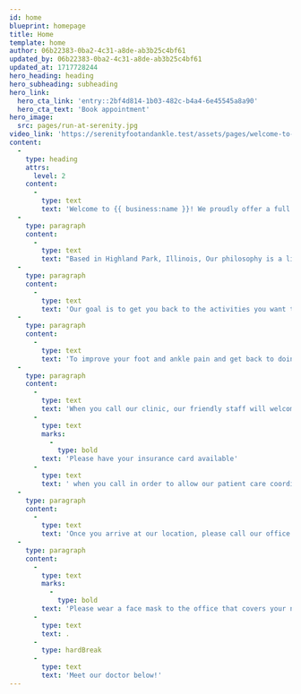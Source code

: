 ```yaml
---
id: home
blueprint: homepage
title: Home
template: home
author: 06b22383-0ba2-4c31-a8de-ab3b25c4bf61
updated_by: 06b22383-0ba2-4c31-a8de-ab3b25c4bf61
updated_at: 1717728244
hero_heading: heading
hero_subheading: subheading
hero_link:
  hero_cta_link: 'entry::2bf4d814-1b03-482c-b4a4-6e45545a8a90'
  hero_cta_text: 'Book appointment'
hero_image:
  src: pages/run-at-serenity.jpg
video_link: 'https://serenityfootandankle.test/assets/pages/welcome-to-serenity-foot-ankle.mp4'
content:
  -
    type: heading
    attrs:
      level: 2
    content:
      -
        type: text
        text: 'Welcome to {{ business:name }}! We proudly offer a full array of services to women, men, and children, of all ages.'
  -
    type: paragraph
    content:
      -
        type: text
        text: "Based in Highland Park, Illinois, Our philosophy is a little different at {{ business:name }}, we don’t think visiting the doctor needs to be an anxiety-producing experience – in fact, we hope to make your experience as stress-free as possible!\_We proudly offer a full array of foot and ankle services to all age groups."
  -
    type: paragraph
    content:
      -
        type: text
        text: 'Our goal is to get you back to the activities you want to do with as little downtime as possible! We are located at {{ business:address_single }}. We are located in Highland Park and service the following communities such as: Deerfield, Northbrook, Highwood, Northfield and many more.'
  -
    type: paragraph
    content:
      -
        type: text
        text: 'To improve your foot and ankle pain and get back to doing the activities you love – call {{ business:phone }}!'
  -
    type: paragraph
    content:
      -
        type: text
        text: 'When you call our clinic, our friendly staff will welcome you into our office. '
      -
        type: text
        marks:
          -
            type: bold
        text: 'Please have your insurance card available'
      -
        type: text
        text: ' when you call in order to allow our patient care coordinator to set up your appointment!'
  -
    type: paragraph
    content:
      -
        type: text
        text: 'Once you arrive at our location, please call our office to notify us of your arrival. We will greet you at the lobby doors and welcome you into our clinic as you are escorted straight to your exam room.'
  -
    type: paragraph
    content:
      -
        type: text
        marks:
          -
            type: bold
        text: 'Please wear a face mask to the office that covers your nose and mouth'
      -
        type: text
        text: .
      -
        type: hardBreak
      -
        type: text
        text: 'Meet our doctor below!'
---
```

